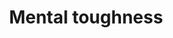 ---
tag: mental-toughness
title: Mental toughness
description:
hero:
  label: Mental toughness
  heading: How to be mentally strong
  text_markdown:
page_blocks:
  - _id: posts_relevant
---
